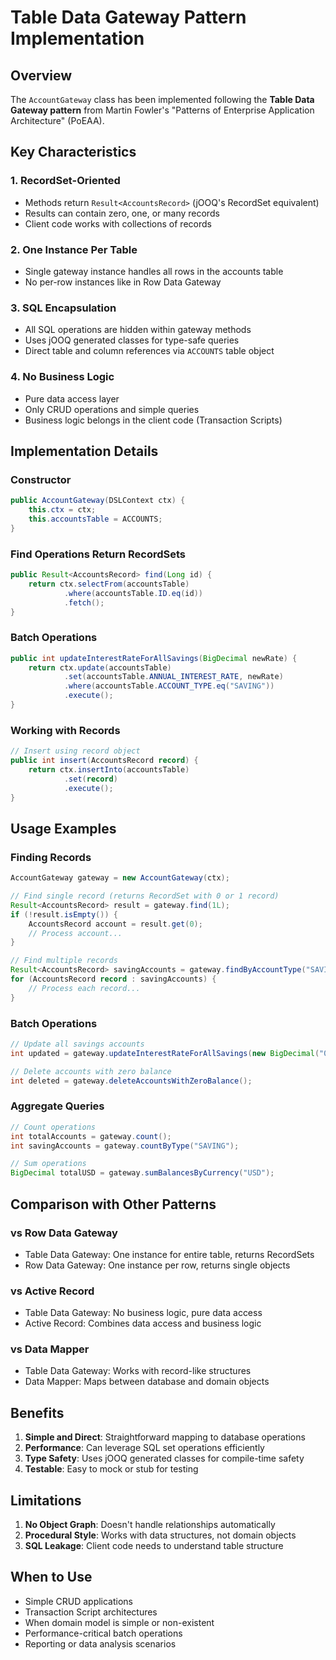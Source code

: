 # Table Data Gateway Pattern Implementation

## Overview

The `AccountGateway` class has been implemented following the **Table Data Gateway pattern** from Martin Fowler's "Patterns of Enterprise Application Architecture" (PoEAA).

## Key Characteristics

### 1. **RecordSet-Oriented**
- Methods return `Result<AccountsRecord>` (jOOQ's RecordSet equivalent)
- Results can contain zero, one, or many records
- Client code works with collections of records

### 2. **One Instance Per Table**
- Single gateway instance handles all rows in the accounts table
- No per-row instances like in Row Data Gateway

### 3. **SQL Encapsulation**
- All SQL operations are hidden within gateway methods
- Uses jOOQ generated classes for type-safe queries
- Direct table and column references via `ACCOUNTS` table object

### 4. **No Business Logic**
- Pure data access layer
- Only CRUD operations and simple queries
- Business logic belongs in the client code (Transaction Scripts)

## Implementation Details

### Constructor
```java
public AccountGateway(DSLContext ctx) {
    this.ctx = ctx;
    this.accountsTable = ACCOUNTS;
}
```

### Find Operations Return RecordSets
```java
public Result<AccountsRecord> find(Long id) {
    return ctx.selectFrom(accountsTable)
            .where(accountsTable.ID.eq(id))
            .fetch();
}
```

### Batch Operations
```java
public int updateInterestRateForAllSavings(BigDecimal newRate) {
    return ctx.update(accountsTable)
            .set(accountsTable.ANNUAL_INTEREST_RATE, newRate)
            .where(accountsTable.ACCOUNT_TYPE.eq("SAVING"))
            .execute();
}
```

### Working with Records
```java
// Insert using record object
public int insert(AccountsRecord record) {
    return ctx.insertInto(accountsTable)
            .set(record)
            .execute();
}
```

## Usage Examples

### Finding Records
```java
AccountGateway gateway = new AccountGateway(ctx);

// Find single record (returns RecordSet with 0 or 1 record)
Result<AccountsRecord> result = gateway.find(1L);
if (!result.isEmpty()) {
    AccountsRecord account = result.get(0);
    // Process account...
}

// Find multiple records
Result<AccountsRecord> savingAccounts = gateway.findByAccountType("SAVING");
for (AccountsRecord record : savingAccounts) {
    // Process each record...
}
```

### Batch Operations
```java
// Update all savings accounts
int updated = gateway.updateInterestRateForAllSavings(new BigDecimal("0.03"));

// Delete accounts with zero balance
int deleted = gateway.deleteAccountsWithZeroBalance();
```

### Aggregate Queries
```java
// Count operations
int totalAccounts = gateway.count();
int savingAccounts = gateway.countByType("SAVING");

// Sum operations
BigDecimal totalUSD = gateway.sumBalancesByCurrency("USD");
```

## Comparison with Other Patterns

### vs Row Data Gateway
- Table Data Gateway: One instance for entire table, returns RecordSets
- Row Data Gateway: One instance per row, returns single objects

### vs Active Record
- Table Data Gateway: No business logic, pure data access
- Active Record: Combines data access and business logic

### vs Data Mapper
- Table Data Gateway: Works with record-like structures
- Data Mapper: Maps between database and domain objects

## Benefits

1. **Simple and Direct**: Straightforward mapping to database operations
2. **Performance**: Can leverage SQL set operations efficiently
3. **Type Safety**: Uses jOOQ generated classes for compile-time safety
4. **Testable**: Easy to mock or stub for testing

## Limitations

1. **No Object Graph**: Doesn't handle relationships automatically
2. **Procedural Style**: Works with data structures, not domain objects
3. **SQL Leakage**: Client code needs to understand table structure

## When to Use

- Simple CRUD applications
- Transaction Script architectures
- When domain model is simple or non-existent
- Performance-critical batch operations
- Reporting or data analysis scenarios
